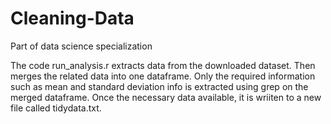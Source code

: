 # Cleaning-Data
Part of data science specialization

The code run_analysis.r extracts data from the downloaded dataset.
Then merges the related data into one dataframe.
Only the required information such as mean and standard deviation info is extracted using grep on the merged dataframe.
Once the necessary data available, it is wriiten to a new file called tidydata.txt.
